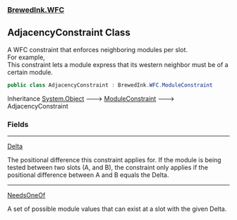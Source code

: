 ### [BrewedInk.WFC](BrewedInk_WFC.md 'BrewedInk.WFC')
## AdjacencyConstraint Class
A WFC constraint that enforces neighboring modules per slot.  
For example,   
This constraint lets a module express that its western neighbor must be of a certain module.   
```csharp
public class AdjacencyConstraint : BrewedInk.WFC.ModuleConstraint
```

Inheritance [System.Object](https://docs.microsoft.com/en-us/dotnet/api/System.Object 'System.Object') &#129106; [ModuleConstraint](ModuleConstraint.md 'BrewedInk.WFC.ModuleConstraint') &#129106; AdjacencyConstraint  
### Fields

***
[Delta](AdjacencyConstraint_Delta.md 'BrewedInk.WFC.AdjacencyConstraint.Delta')

The positional difference this constraint applies for. If the module is being tested between two slots (A, and B), the constraint only applies if the positional difference between A and B equals the Delta.    

***
[NeedsOneOf](AdjacencyConstraint_NeedsOneOf.md 'BrewedInk.WFC.AdjacencyConstraint.NeedsOneOf')

A set of possible module values that can exist at a slot with the given Delta.   
